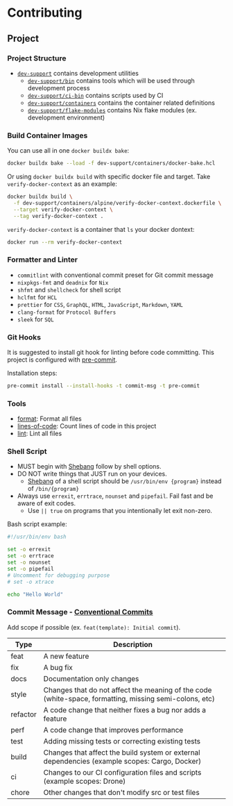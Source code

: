 # Contributing

## Project

### Project Structure

- [`dev-support`](.) contains development utilities
  - [`dev-support/bin`](bin) contains tools which will be used through development process
  - [`dev-support/ci-bin`](ci-bin) contains scripts used by CI
  - [`dev-support/containers`](containers) contains the container related definitions
  - [`dev-support/flake-modules`](flake-modules) contains Nix flake modules (ex. development environment)

### Build Container Images

You can use all in one `docker buildx bake`:

```bash
docker buildx bake --load -f dev-support/containers/docker-bake.hcl
```

Or using `docker buildx build` with specific docker file and target. Take `verify-docker-context` as an example:

```bash
docker buildx build \
  -f dev-support/containers/alpine/verify-docker-context.dockerfile \
  --target verify-docker-context \
  --tag verify-docker-context .
```

`verify-docker-context` is a container that `ls` your docker dontext:

```bash
docker run --rm verify-docker-context
```

### Formatter and Linter

- `commitlint` with conventional commit preset for Git commit message
- `nixpkgs-fmt` and `deadnix` for `Nix`
- `shfmt` and `shellcheck` for shell script
- `hclfmt` for `HCL`
- `prettier` for `CSS`, `GraphQL`, `HTML`, `JavaScript`, `Markdown`, `YAML`
- `clang-format` for `Protocol Buffers`
- `sleek` for `SQL`

### Git Hooks

It is suggested to install git hook for linting before code committing. This project is configured with [pre-commit](https://pre-commit.com).

Installation steps:

```bash
pre-commit install --install-hooks -t commit-msg -t pre-commit
```

### Tools

- [format](bin/format): Format all files
- [lines-of-code](bin/lines-of-code): Count lines of code in this project
- [lint](bin/lint): Lint all files

### Shell Script

- MUST begin with [Shebang](<https://en.wikipedia.org/wiki/Shebang_(Unix)>) follow by shell options.
- DO NOT write things that JUST run on your devices.
  - [Shebang](<https://en.wikipedia.org/wiki/Shebang_(Unix)>) of a shell script should be `/usr/bin/env {program}` instead of `/bin/{program}`
- Always use `errexit`, `errtrace`, `nounset` and `pipefail`. Fail fast and be aware of exit codes.
  - Use `|| true` on programs that you intentionally let exit non-zero.

Bash script example:

```bash
#!/usr/bin/env bash

set -o errexit
set -o errtrace
set -o nounset
set -o pipefail
# Uncomment for debugging purpose
# set -o xtrace

echo "Hello World"
```

### Commit Message - [Conventional Commits](https://www.conventionalcommits.org/en)

Add scope if possible (ex. `feat(template): Initial commit`).

| Type     | Description                                                                                            |
| -------- | ------------------------------------------------------------------------------------------------------ |
| feat     | A new feature                                                                                          |
| fix      | A bug fix                                                                                              |
| docs     | Documentation only changes                                                                             |
| style    | Changes that do not affect the meaning of the code (white-space, formatting, missing semi-colons, etc) |
| refactor | A code change that neither fixes a bug nor adds a feature                                              |
| perf     | A code change that improves performance                                                                |
| test     | Adding missing tests or correcting existing tests                                                      |
| build    | Changes that affect the build system or external dependencies (example scopes: Cargo, Docker)          |
| ci       | Changes to our CI configuration files and scripts (example scopes: Drone)                              |
| chore    | Other changes that don't modify src or test files                                                      |
